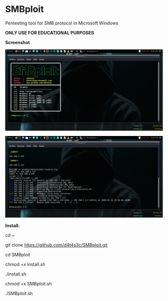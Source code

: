 # SMBploit
Pentesting tool for SMB protocol in Microsoft Windows

**ONLY USE FOR EDUCATIONAL PURPOSES**

**Screenshot**

![](/screenshot/screenshot01.png)

![](/screenshot/screenshot02.png)

**Install:**

cd ~

git clone https://github.com/d4t4s3c/SMBploit.git

cd SMBploit

chmod +x install.sh

./install.sh

chmod +x SMBploit.sh

./SMBploit.sh


